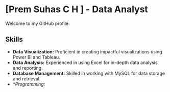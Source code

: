 # [Prem Suhas C H ] - Data Analyst


Welcome to my GitHub profile:
## Skills
- **Data Visualization:** Proficient in creating impactful visualizations using Power BI and Tableau.
- **Data Analysis:** Experienced in using Excel for in-depth data analysis and reporting.
- **Database Management:** Skilled in working with MySQL for data storage and retrieval.
- **Programming:*



